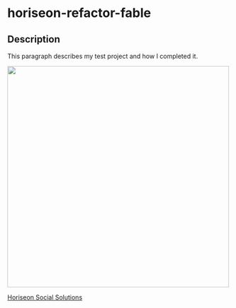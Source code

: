 # horiseon-refactor-fable

## Description

This paragraph describes my test project and how I completed it.

<img src="./assets/images/horiseon-site-snapshot.png" width="500">

[Horiseon Social Solutions](https://lykrin-x.github.io/horiseon-refactor-fable/)